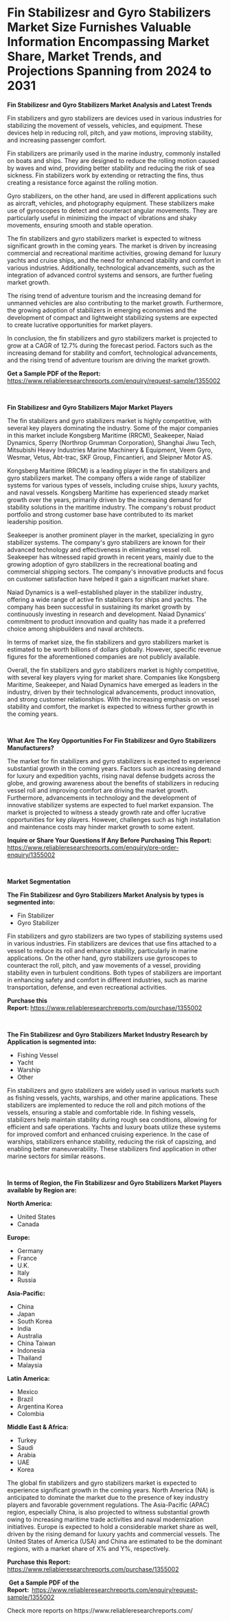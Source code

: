 <p><h1>Fin Stabilizesr and Gyro Stabilizers Market Size Furnishes Valuable Information Encompassing Market Share, Market Trends, and Projections Spanning from 2024 to 2031</h1></p><p><strong>Fin Stabilizesr and Gyro Stabilizers Market Analysis and Latest Trends</strong></p>
<p><p>Fin stabilizers and gyro stabilizers are devices used in various industries for stabilizing the movement of vessels, vehicles, and equipment. These devices help in reducing roll, pitch, and yaw motions, improving stability, and increasing passenger comfort. </p><p>Fin stabilizers are primarily used in the marine industry, commonly installed on boats and ships. They are designed to reduce the rolling motion caused by waves and wind, providing better stability and reducing the risk of sea sickness. Fin stabilizers work by extending or retracting the fins, thus creating a resistance force against the rolling motion.</p><p>Gyro stabilizers, on the other hand, are used in different applications such as aircraft, vehicles, and photography equipment. These stabilizers make use of gyroscopes to detect and counteract angular movements. They are particularly useful in minimizing the impact of vibrations and shaky movements, ensuring smooth and stable operation.</p><p>The fin stabilizers and gyro stabilizers market is expected to witness significant growth in the coming years. The market is driven by increasing commercial and recreational maritime activities, growing demand for luxury yachts and cruise ships, and the need for enhanced stability and comfort in various industries. Additionally, technological advancements, such as the integration of advanced control systems and sensors, are further fueling market growth.</p><p>The rising trend of adventure tourism and the increasing demand for unmanned vehicles are also contributing to the market growth. Furthermore, the growing adoption of stabilizers in emerging economies and the development of compact and lightweight stabilizing systems are expected to create lucrative opportunities for market players.</p><p>In conclusion, the fin stabilizers and gyro stabilizers market is projected to grow at a CAGR of 12.7% during the forecast period. Factors such as the increasing demand for stability and comfort, technological advancements, and the rising trend of adventure tourism are driving the market growth.</p></p>
<p><strong>Get a Sample PDF of the Report:&nbsp;</strong> <a href="https://www.reliableresearchreports.com/enquiry/request-sample/1355002">https://www.reliableresearchreports.com/enquiry/request-sample/1355002</a></p>
<p>&nbsp;</p>
<p><strong>Fin Stabilizesr and Gyro Stabilizers Major Market Players</strong></p>
<p><p>The fin stabilizers and gyro stabilizers market is highly competitive, with several key players dominating the industry. Some of the major companies in this market include Kongsberg Maritime (RRCM), Seakeeper, Naiad Dynamics, Sperry (Northrop Grumman Corporation), Shanghai Jiwu Tech, Mitsubishi Heavy Industries Marine Machinery & Equipment, Veem Gyro, Wesmar, Vetus, Abt-trac, SKF Group, Fincantieri, and Sleipner Motor AS.</p><p>Kongsberg Maritime (RRCM) is a leading player in the fin stabilizers and gyro stabilizers market. The company offers a wide range of stabilizer systems for various types of vessels, including cruise ships, luxury yachts, and naval vessels. Kongsberg Maritime has experienced steady market growth over the years, primarily driven by the increasing demand for stability solutions in the maritime industry. The company's robust product portfolio and strong customer base have contributed to its market leadership position.</p><p>Seakeeper is another prominent player in the market, specializing in gyro stabilizer systems. The company's gyro stabilizers are known for their advanced technology and effectiveness in eliminating vessel roll. Seakeeper has witnessed rapid growth in recent years, mainly due to the growing adoption of gyro stabilizers in the recreational boating and commercial shipping sectors. The company's innovative products and focus on customer satisfaction have helped it gain a significant market share.</p><p>Naiad Dynamics is a well-established player in the stabilizer industry, offering a wide range of active fin stabilizers for ships and yachts. The company has been successful in sustaining its market growth by continuously investing in research and development. Naiad Dynamics' commitment to product innovation and quality has made it a preferred choice among shipbuilders and naval architects.</p><p>In terms of market size, the fin stabilizers and gyro stabilizers market is estimated to be worth billions of dollars globally. However, specific revenue figures for the aforementioned companies are not publicly available.</p><p>Overall, the fin stabilizers and gyro stabilizers market is highly competitive, with several key players vying for market share. Companies like Kongsberg Maritime, Seakeeper, and Naiad Dynamics have emerged as leaders in the industry, driven by their technological advancements, product innovation, and strong customer relationships. With the increasing emphasis on vessel stability and comfort, the market is expected to witness further growth in the coming years.</p></p>
<p>&nbsp;</p>
<p><strong>What Are The Key Opportunities For Fin Stabilizesr and Gyro Stabilizers Manufacturers?</strong></p>
<p><p>The market for fin stabilizers and gyro stabilizers is expected to experience substantial growth in the coming years. Factors such as increasing demand for luxury and expedition yachts, rising naval defense budgets across the globe, and growing awareness about the benefits of stabilizers in reducing vessel roll and improving comfort are driving the market growth. Furthermore, advancements in technology and the development of innovative stabilizer systems are expected to fuel market expansion. The market is projected to witness a steady growth rate and offer lucrative opportunities for key players. However, challenges such as high installation and maintenance costs may hinder market growth to some extent.</p></p>
<p><strong>Inquire or Share Your Questions If Any Before Purchasing This Report:</strong> <a href="https://www.reliableresearchreports.com/enquiry/pre-order-enquiry/1355002">https://www.reliableresearchreports.com/enquiry/pre-order-enquiry/1355002</a></p>
<p>&nbsp;</p>
<p><strong>Market Segmentation</strong></p>
<p><strong>The Fin Stabilizesr and Gyro Stabilizers Market Analysis by types is segmented into:</strong></p>
<p><ul><li>Fin Stabilizer</li><li>Gyro Stabilizer</li></ul></p>
<p><p>Fin stabilizers and gyro stabilizers are two types of stabilizing systems used in various industries. Fin stabilizers are devices that use fins attached to a vessel to reduce its roll and enhance stability, particularly in marine applications. On the other hand, gyro stabilizers use gyroscopes to counteract the roll, pitch, and yaw movements of a vessel, providing stability even in turbulent conditions. Both types of stabilizers are important in enhancing safety and comfort in different industries, such as marine transportation, defense, and even recreational activities.</p></p>
<p><strong>Purchase this Report:&nbsp;</strong><a href="https://www.reliableresearchreports.com/purchase/1355002">https://www.reliableresearchreports.com/purchase/1355002</a></p>
<p>&nbsp;</p>
<p><strong>The Fin Stabilizesr and Gyro Stabilizers Market Industry Research by Application is segmented into:</strong></p>
<p><ul><li>Fishing Vessel</li><li>Yacht</li><li>Warship</li><li>Other</li></ul></p>
<p><p>Fin stabilizers and gyro stabilizers are widely used in various markets such as fishing vessels, yachts, warships, and other marine applications. These stabilizers are implemented to reduce the roll and pitch motions of the vessels, ensuring a stable and comfortable ride. In fishing vessels, stabilizers help maintain stability during rough sea conditions, allowing for efficient and safe operations. Yachts and luxury boats utilize these systems for improved comfort and enhanced cruising experience. In the case of warships, stabilizers enhance stability, reducing the risk of capsizing, and enabling better maneuverability. These stabilizers find application in other marine sectors for similar reasons.</p></p>
<p>&nbsp;</p>
<p><strong>In terms of Region, the Fin Stabilizesr and Gyro Stabilizers Market Players available by Region are:</strong></p>
<p>
    <p> <strong> North America: </strong>
        <ul>
            <li>United States</li>
            <li>Canada</li>
        </ul>
        </p> 
    <p> <strong> Europe: </strong>
        <ul>
            <li>Germany</li>
            <li>France</li>
            <li>U.K.</li>
            <li>Italy</li>
            <li>Russia</li>
        </ul>
        </p> 
    <p> <strong> Asia-Pacific: </strong>
        <ul>
            <li>China</li>
            <li>Japan</li>
            <li>South Korea</li>
            <li>India</li>
            <li>Australia</li>
            <li>China Taiwan</li>
            <li>Indonesia</li>
            <li>Thailand</li>
            <li>Malaysia</li>
        </ul>
        </p> 
    <p> <strong> Latin America: </strong>
        <ul>
            <li>Mexico</li>
            <li>Brazil</li>
            <li>Argentina Korea</li>
            <li>Colombia</li>
        </ul>
        </p> 
    <p> <strong> Middle East & Africa: </strong>
        <ul>
            <li>Turkey</li>
            <li>Saudi</li>
            <li>Arabia</li>
            <li>UAE</li>
            <li>Korea</li>
        </ul>
    </p>
    </p>
<p><p>The global fin stabilizers and gyro stabilizers market is expected to experience significant growth in the coming years. North America (NA) is anticipated to dominate the market due to the presence of key industry players and favorable government regulations. The Asia-Pacific (APAC) region, especially China, is also projected to witness substantial growth owing to increasing maritime trade activities and naval modernization initiatives. Europe is expected to hold a considerable market share as well, driven by the rising demand for luxury yachts and commercial vessels. The United States of America (USA) and China are estimated to be the dominant regions, with a market share of X% and Y%, respectively.</p></p>
<p><strong>Purchase this Report: </strong><a href="https://www.reliableresearchreports.com/purchase/1355002">https://www.reliableresearchreports.com/purchase/1355002</a></p>
<p>&nbsp;<strong>Get a Sample PDF of the Report:&nbsp;&nbsp;</strong><a href="https://www.reliableresearchreports.com/enquiry/request-sample/1355002">https://www.reliableresearchreports.com/enquiry/request-sample/1355002</a></p>
<p><strong></strong></p>
<p>Check more reports on https://www.reliableresearchreports.com/</p>